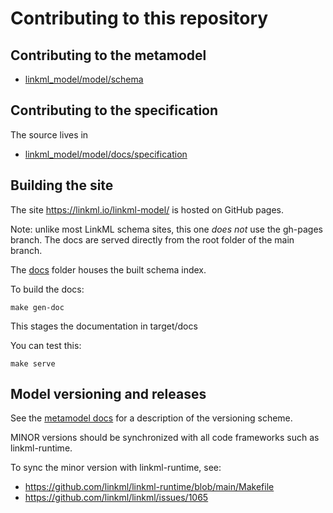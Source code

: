 # Contributing to this repository

## Contributing to the metamodel

* [linkml_model/model/schema](linkml_model/model/schema)

## Contributing to the specification

The source lives in

* [linkml_model/model/docs/specification](linkml_model/model/docs/specification)

## Building the site

The site https://linkml.io/linkml-model/ is hosted on GitHub pages.

Note: unlike most LinkML schema sites, this one *does not* use the
gh-pages branch. The docs are served directly from the root folder of
the main branch.

The [docs](docs) folder houses the built schema index.

To build the docs:

```
make gen-doc
```

This stages the documentation in target/docs

You can test this:

```
make serve
```

## Model versioning and releases

See the [metamodel docs](https://linkml.io/linkml/schemas/metamodel.html) for a
description of the versioning scheme.

MINOR versions should be synchronized with all code frameworks such as linkml-runtime.

To sync the minor version with linkml-runtime, see:

- https://github.com/linkml/linkml-runtime/blob/main/Makefile
- https://github.com/linkml/linkml/issues/1065
